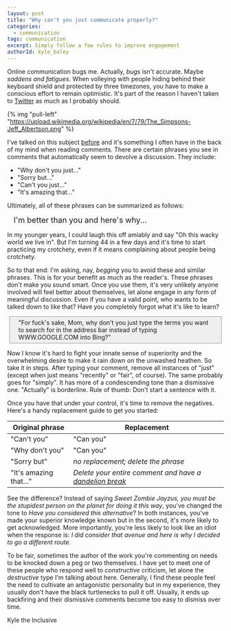 ```yaml
---
layout: post
title: "Why can't you just communicate properly?"
categories:
  - communication
tags: communication
excerpt: Simply follow a few rules to improve engagement
authorId: kyle_baley
---
```


Online communication bugs me. Actually, _bugs_ isn't accurate. Maybe _saddens and fatigues_. When volleying with people hiding behind their keyboard shield and protected by three timezones, you have to make a conscious effort to remain optimistic. It's part of the reason I haven't taken to [Twitter](http://twitter.com/kyle_baley) as much as I probably should.

{% img "pull-left" "https://upload.wikimedia.org/wikipedia/en/7/79/The_Simpsons-Jeff_Albertson.png" %}

I've talked on this subject [before](http://kyle.baley.org/2009/05/and-you-opened-your-mouthwhy-or-how-to-comment-for-the-greater-good/) and it's something I often have in the back of my mind when reading comments. There are certain phrases you see in comments that automatically seem to devolve a discussion. They include:

* "Why don't you just..."
* "Sorry but..."
* "Can't you just..."
* "It's amazing that..."

Ultimately, all of these phrases can be summarized as follows:

<div style="font-size: 18px;margin: 15px;">I'm better than you and here's why...</div>

In my younger years, I could laugh this off amiably and say "Oh this wacky world we live in". But I'm turning 44 in a few days and it's time to start practicing my crotchety, even if it means complaining about people being crotchety.

So to that end: I'm asking, nay, _begging_ you to avoid these and similar phrases. This is for your benefit as much as the reader's. These phrases don't make you sound smart. Once you use them, it's very unlikely anyone involved will feel better about themselves, let alone engage in any form of meaningful discussion. Even if you have a valid point, who wants to be talked down to like that? Have you completely forgot what it's like to learn?

<div style="border: 1px solid #999; background-color: #efefef; padding: 5px 20px; margin: 5px;">
"For fuck's sake, Mom, why don't you just type the terms you want to search for in the address bar instead of typing WWW.GOOGLE.COM into Bing?"
</div>

Now I know it's hard to fight your innate sense of superiority and the overwhelming desire to make it rain down on the unwashed heathen. So take it in steps. After typing your comment, remove all instances of "just" (except when just means "recently" or "fair", of course). The same probably goes for "simply". It has more of a condescending tone than a dismissive one. "Actually" is borderline. Rule of thumb: Don't start a sentence with it.

Once you have that under your control, it's time to remove the negatives. Here's a handy replacement guide to get you started:

| Original phrase | Replacement|
|-----------------|------------|
| "Can't you" | "Can you" |
| "Why don't you" | "Can you" |
| "Sorry but" | _no replacement; delete the phrase_ |
| "It's amazing that..." | _Delete your entire comment and have a [dandelion break](http://www.gocomics.com/bloomcounty/2008/12/03)_ |

<div style="margin-top:15px;"></div>

See the difference? Instead of saying _Sweet Zombie Jayzus, you must be the stupidest person on the planet for doing it this way_, you've changed the tone to _Have you considered this alternative_? In both instances, you've made your superior knowledge known but in the second, it's more likely to get acknowledged. More importantly, you're less likely to look like an idiot when the response is: _I did consider that avenue and here is why I decided to go a different route_.

To be fair, sometimes the author of the work you're commenting on needs to be knocked down a peg or two themselves. I have yet to meet one of these people who respond well to _constructive_ criticism, let alone the _destructive_ type I'm talking about here. Generally, I find these people feel the need to cultivate an antagonistic personality but in my experience, they usually don't have the black turtlenecks to pull it off. Usually, it ends up backfiring and their dismissive comments become too easy to dismiss over time.

Kyle the Inclusive
